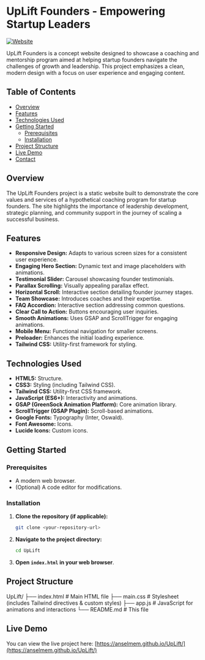 # UpLift Founders - Empowering Startup Leaders

[![Website](https://img.shields.io/badge/Website-Visit%20Live-blue)](https://anselmem.github.io/UpLift/)

UpLift Founders is a concept website designed to showcase a coaching and mentorship program aimed at helping startup founders navigate the challenges of growth and leadership. This project emphasizes a clean, modern design with a focus on user experience and engaging content.

## Table of Contents

-   [Overview](#overview)
-   [Features](#features)
-   [Technologies Used](#technologies-used)
-   [Getting Started](#getting-started)
    -   [Prerequisites](#prerequisites)
    -   [Installation](#installation)
-   [Project Structure](#project-structure)
-   [Live Demo](#live-demo)
-   [Contact](#contact)

## Overview

The UpLift Founders project is a static website built to demonstrate the core values and services of a hypothetical coaching program for startup founders. The site highlights the importance of leadership development, strategic planning, and community support in the journey of scaling a successful business.

## Features

-   **Responsive Design:** Adapts to various screen sizes for a consistent user experience.
-   **Engaging Hero Section:** Dynamic text and image placeholders with animations.
-   **Testimonial Slider:** Carousel showcasing founder testimonials.
-   **Parallax Scrolling:** Visually appealing parallax effect.
-   **Horizontal Scroll:** Interactive section detailing founder journey stages.
-   **Team Showcase:** Introduces coaches and their expertise.
-   **FAQ Accordion:** Interactive section addressing common questions.
-   **Clear Call to Action:** Buttons encouraging user inquiries.
-   **Smooth Animations:** Uses GSAP and ScrollTrigger for engaging animations.
-   **Mobile Menu:** Functional navigation for smaller screens.
-   **Preloader:** Enhances the initial loading experience.
-   **Tailwind CSS:** Utility-first framework for styling.

## Technologies Used

-   **HTML5:** Structure.
-   **CSS3:** Styling (including Tailwind CSS).
-   **Tailwind CSS:** Utility-first CSS framework.
-   **JavaScript (ES6+):** Interactivity and animations.
-   **GSAP (GreenSock Animation Platform):** Core animation library.
-   **ScrollTrigger (GSAP Plugin):** Scroll-based animations.
-   **Google Fonts:** Typography (Inter, Oswald).
-   **Font Awesome:** Icons.
-   **Lucide Icons:** Custom icons.

## Getting Started

### Prerequisites

-   A modern web browser.
-   (Optional) A code editor for modifications.

### Installation

1.  **Clone the repository (if applicable):**
    ```bash
    git clone <your-repository-url>
    ```
2.  **Navigate to the project directory:**
    ```bash
    cd UpLift
    ```
3.  **Open `index.html` in your web browser**.

## Project Structure

UpLift/
├── index.html         # Main HTML file
├── main.css           # Stylesheet (includes Tailwind directives & custom styles)
├── app.js             # JavaScript for animations and interactions
└── README.md          # This file


## Live Demo

You can view the live project here:
[https://anselmem.github.io/UpLift/](https://anselmem.github.io/UpLift/)